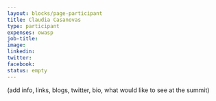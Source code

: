 ```yaml
---
layout: blocks/page-participant
title: Claudia Casanovas
type: participant
expenses: owasp
job-title:
image: 
linkedin:
twitter:
facebook:
status: empty
---
```


(add info, links, blogs, twitter, bio, what would like to see at the summit)
